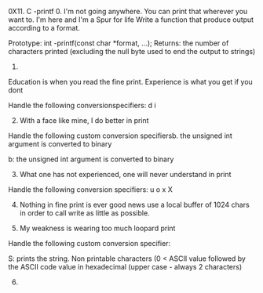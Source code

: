 0X11. C -printf
0. I'm not going anywhere. You can print that wherever you want to. I'm here and I'm a Spur for life
Write a function that produce output according to a format.

Prototype: int -printf(const char *format, ...);
Returns: the number of characters printed (excluding the null byte used to end the output to strings)

1.
Education is when you read the fine print. Experience is what you get if you dont

Handle the following conversionspecifiers:
d
i

2. With a face like mine, I do better in print

Handle the following custom conversion specifiersb. the unsigned int argument is converted to binary

b: the unsigned int argument is converted to binary

3. What one has not experienced, one will never understand in print

Handle the following conversion specifiers:
u
o
x
X

4. Nothing in fine print is ever good news
use a local buffer of 1024 chars in order to call write as little as possible.

5. My weakness is wearing too much loopard print

Handle the following custom conversion specifier:

S: prints the string.
Non printable characters (0 < ASCII value followed by the ASCII code value in hexadecimal (upper case - always 2 characters)

6. 

